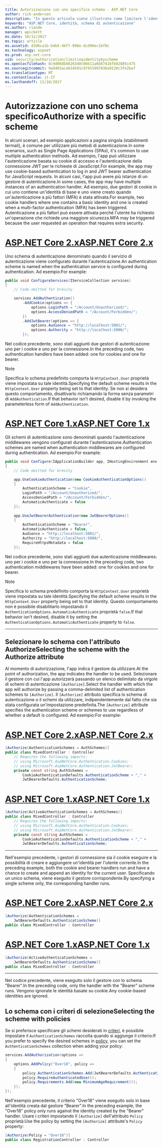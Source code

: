 ```yaml
---
title: Autorizzazione con uno specifico schema - ASP.NET Core
author: rick-anderson
description: "In questo articolo viene illustrato come limitare l'identità per uno schema specifico quando si lavora con più metodi di autenticazione."
keywords: "ASP.NET Core, identità, schema di autenticazione"
ms.author: riande
manager: wpickett
ms.date: 10/12/2017
ms.topic: article
ms.assetid: d3d6ca1b-b4b5-4bf7-898e-dcd90ec1bf8c
ms.technology: aspnet
ms.prod: asp.net-core
uid: security/authorization/limitingidentitybyscheme
ms.openlocfilehash: 8c9d068b88263d0c06b11a6b87416fb02885c475
ms.sourcegitcommit: 9a9483aceb34591c97451997036a9120c3fe2baf
ms.translationtype: MT
ms.contentlocale: it-IT
ms.lasthandoff: 11/10/2017
---
```

# <a name="authorize-with-a-specific-scheme"></a><span data-ttu-id="859c9-104">Autorizzazione con uno schema specifico</span><span class="sxs-lookup"><span data-stu-id="859c9-104">Authorize with a specific scheme</span></span>

<span data-ttu-id="859c9-105">In alcuni scenari, ad esempio applicazioni a pagina singola (stabilimenti termali), è comune per utilizzare più metodi di autenticazione.</span><span class="sxs-lookup"><span data-stu-id="859c9-105">In some scenarios, such as Single Page Applications (SPAs), it's common to use multiple authentication methods.</span></span> <span data-ttu-id="859c9-106">Ad esempio, l'app può utilizzare l'autenticazione basata su cookie di accesso e l'autenticazione della connessione JWT per le richieste di JavaScript.</span><span class="sxs-lookup"><span data-stu-id="859c9-106">For example, the app may use cookie-based authentication to log in and JWT bearer authentication for JavaScript requests.</span></span> <span data-ttu-id="859c9-107">In alcuni casi, l'app può avere più istanze di un gestore di autenticazione.</span><span class="sxs-lookup"><span data-stu-id="859c9-107">In some cases, the app may have multiple instances of an authentication handler.</span></span> <span data-ttu-id="859c9-108">Ad esempio, due gestori di cookie in cui uno contiene un'identità di base e uno viene creato quando un'autenticazione a più fattori (MFA) è stata attivata.</span><span class="sxs-lookup"><span data-stu-id="859c9-108">For example, two cookie handlers where one contains a basic identity and one is created when a multi-factor authentication (MFA) has been triggered.</span></span> <span data-ttu-id="859c9-109">Autenticazione a più fattori può essere attivata perché l'utente ha richiesto un'operazione che richiede una maggiore sicurezza.</span><span class="sxs-lookup"><span data-stu-id="859c9-109">MFA may be triggered because the user requested an operation that requires extra security.</span></span>

# <a name="aspnet-core-2xtabaspnetcore2x"></a>[<span data-ttu-id="859c9-110">ASP.NET Core 2.x</span><span class="sxs-lookup"><span data-stu-id="859c9-110">ASP.NET Core 2.x</span></span>](#tab/aspnetcore2x)

<span data-ttu-id="859c9-111">Uno schema di autenticazione denominato quando il servizio di autenticazione viene configurato durante l'autenticazione.</span><span class="sxs-lookup"><span data-stu-id="859c9-111">An authentication scheme is named when the authentication service is configured during authentication.</span></span> <span data-ttu-id="859c9-112">Ad esempio:</span><span class="sxs-lookup"><span data-stu-id="859c9-112">For example:</span></span>

```csharp
public void ConfigureServices(IServiceCollection services)
{
    // Code omitted for brevity

    services.AddAuthentication()
        .AddCookie(options => {
            options.LoginPath = "/Account/Unauthorized/";
            options.AccessDeniedPath = "/Account/Forbidden/";
        })
        .AddJwtBearer(options => {
            options.Audience = "http://localhost:5001/";
            options.Authority = "http://localhost:5000/";
        });
```

<span data-ttu-id="859c9-113">Nel codice precedente, sono stati aggiunti due gestori di autenticazione: uno per i cookie e uno per la connessione.</span><span class="sxs-lookup"><span data-stu-id="859c9-113">In the preceding code, two authentication handlers have been added: one for cookies and one for bearer.</span></span>

>[!NOTE]
><span data-ttu-id="859c9-114">Specifica lo schema predefinito comporta la `HttpContext.User` proprietà viene impostata su tale identità.</span><span class="sxs-lookup"><span data-stu-id="859c9-114">Specifying the default scheme results in the `HttpContext.User` property being set to that identity.</span></span> <span data-ttu-id="859c9-115">Se non si desidera questo comportamento, disattivarlo richiamando la forma senza parametri di `AddAuthentication`.</span><span class="sxs-lookup"><span data-stu-id="859c9-115">If that behavior isn't desired, disable it by invoking the parameterless form of `AddAuthentication`.</span></span>

# <a name="aspnet-core-1xtabaspnetcore1x"></a>[<span data-ttu-id="859c9-116">ASP.NET Core 1.x</span><span class="sxs-lookup"><span data-stu-id="859c9-116">ASP.NET Core 1.x</span></span>](#tab/aspnetcore1x)

<span data-ttu-id="859c9-117">Gli schemi di autenticazione sono denominati quando l'autenticazione middlewares vengono configurati durante l'autenticazione.</span><span class="sxs-lookup"><span data-stu-id="859c9-117">Authentication schemes are named when authentication middlewares are configured during authentication.</span></span> <span data-ttu-id="859c9-118">Ad esempio:</span><span class="sxs-lookup"><span data-stu-id="859c9-118">For example:</span></span>

```csharp
public void Configure(IApplicationBuilder app, IHostingEnvironment env, ILoggerFactory loggerFactory)
{
    // Code omitted for brevity

    app.UseCookieAuthentication(new CookieAuthenticationOptions()
    {
        AuthenticationScheme = "Cookie",
        LoginPath = "/Account/Unauthorized/",
        AccessDeniedPath = "/Account/Forbidden/",
        AutomaticAuthenticate = false
    });
    
    app.UseJwtBearerAuthentication(new JwtBearerOptions()
    {
        AuthenticationScheme = "Bearer",
        AutomaticAuthenticate = false,
        Audience = "http://localhost:5001/",
        Authority = "http://localhost:5000/",
        RequireHttpsMetadata = false
    });
```

<span data-ttu-id="859c9-119">Nel codice precedente, sono stati aggiunti due autenticazione middlewares: uno per i cookie e uno per la connessione.</span><span class="sxs-lookup"><span data-stu-id="859c9-119">In the preceding code, two authentication middlewares have been added: one for cookies and one for bearer.</span></span>

>[!NOTE]
><span data-ttu-id="859c9-120">Specifica lo schema predefinito comporta la `HttpContext.User` proprietà viene impostata su tale identità.</span><span class="sxs-lookup"><span data-stu-id="859c9-120">Specifying the default scheme results in the `HttpContext.User` property being set to that identity.</span></span> <span data-ttu-id="859c9-121">Questo comportamento non è possibile disabilitarlo impostando il `AuthenticationOptions.AutomaticAuthenticate` proprietà `false`.</span><span class="sxs-lookup"><span data-stu-id="859c9-121">If that behavior isn't desired, disable it by setting the `AuthenticationOptions.AutomaticAuthenticate` property to `false`.</span></span>

---

## <a name="selecting-the-scheme-with-the-authorize-attribute"></a><span data-ttu-id="859c9-122">Selezionare lo schema con l'attributo Authorize</span><span class="sxs-lookup"><span data-stu-id="859c9-122">Selecting the scheme with the Authorize attribute</span></span>

<span data-ttu-id="859c9-123">Al momento di autorizzazione, l'app indica il gestore da utilizzare.</span><span class="sxs-lookup"><span data-stu-id="859c9-123">At the point of authorization, the app indicates the handler to be used.</span></span> <span data-ttu-id="859c9-124">Selezionare il gestore con cui l'app autorizzerà passando un elenco delimitato da virgole di schemi di autenticazione `[Authorize]`.</span><span class="sxs-lookup"><span data-stu-id="859c9-124">Select the handler with which the app will authorize by passing a comma-delimited list of authentication schemes to `[Authorize]`.</span></span> <span data-ttu-id="859c9-125">Il `[Authorize]` attributo specifica lo schema di autenticazione o il schemi da utilizzare, indipendentemente dal fatto che sia stata configurata un'impostazione predefinita.</span><span class="sxs-lookup"><span data-stu-id="859c9-125">The `[Authorize]` attribute specifies the authentication scheme or schemes to use regardless of whether a default is configured.</span></span> <span data-ttu-id="859c9-126">Ad esempio:</span><span class="sxs-lookup"><span data-stu-id="859c9-126">For example:</span></span>

# <a name="aspnet-core-2xtabaspnetcore2x"></a>[<span data-ttu-id="859c9-127">ASP.NET Core 2.x</span><span class="sxs-lookup"><span data-stu-id="859c9-127">ASP.NET Core 2.x</span></span>](#tab/aspnetcore2x)

```csharp
[Authorize(AuthenticationSchemes = AuthSchemes)]
public class MixedController : Controller
    // Requires the following imports:
    // using Microsoft.AspNetCore.Authentication.Cookies;
    // using Microsoft.AspNetCore.Authentication.JwtBearer;
    private const string AuthSchemes =
        CookieAuthenticationDefaults.AuthenticationScheme + "," +
        JwtBearerDefaults.AuthenticationScheme;
```

# <a name="aspnet-core-1xtabaspnetcore1x"></a>[<span data-ttu-id="859c9-128">ASP.NET Core 1.x</span><span class="sxs-lookup"><span data-stu-id="859c9-128">ASP.NET Core 1.x</span></span>](#tab/aspnetcore1x)

```csharp
[Authorize(ActiveAuthenticationSchemes = AuthSchemes)]
public class MixedController : Controller
    // Requires the following imports:
    // using Microsoft.AspNetCore.Authentication.Cookies;
    // using Microsoft.AspNetCore.Authentication.JwtBearer;
    private const string AuthSchemes =
        CookieAuthenticationDefaults.AuthenticationScheme + "," +
        JwtBearerDefaults.AuthenticationScheme;
```

---

<span data-ttu-id="859c9-129">Nell'esempio precedente, i gestori di connessione sia il cookie eseguire e la possibilità di creare e aggiungere un'identità per l'utente corrente.</span><span class="sxs-lookup"><span data-stu-id="859c9-129">In the preceding example, both the cookie and bearer handlers run and have a chance to create and append an identity for the current user.</span></span> <span data-ttu-id="859c9-130">Specificando un unico schema, viene eseguito il gestore corrispondente.</span><span class="sxs-lookup"><span data-stu-id="859c9-130">By specifying a single scheme only, the corresponding handler runs.</span></span>

# <a name="aspnet-core-2xtabaspnetcore2x"></a>[<span data-ttu-id="859c9-131">ASP.NET Core 2.x</span><span class="sxs-lookup"><span data-stu-id="859c9-131">ASP.NET Core 2.x</span></span>](#tab/aspnetcore2x)

```csharp
[Authorize(AuthenticationSchemes = 
    JwtBearerDefaults.AuthenticationScheme)]
public class MixedController : Controller
```

# <a name="aspnet-core-1xtabaspnetcore1x"></a>[<span data-ttu-id="859c9-132">ASP.NET Core 1.x</span><span class="sxs-lookup"><span data-stu-id="859c9-132">ASP.NET Core 1.x</span></span>](#tab/aspnetcore1x)

```csharp
[Authorize(ActiveAuthenticationSchemes = 
    JwtBearerDefaults.AuthenticationScheme)]
public class MixedController : Controller
```

---

<span data-ttu-id="859c9-133">Nel codice precedente, viene eseguito solo il gestore con lo schema "Bearer".</span><span class="sxs-lookup"><span data-stu-id="859c9-133">In the preceding code, only the handler with the "Bearer" scheme runs.</span></span> <span data-ttu-id="859c9-134">Vengono ignorate le identità basate su cookie.</span><span class="sxs-lookup"><span data-stu-id="859c9-134">Any cookie-based identities are ignored.</span></span>

## <a name="selecting-the-scheme-with-policies"></a><span data-ttu-id="859c9-135">Lo schema con i criteri di selezione</span><span class="sxs-lookup"><span data-stu-id="859c9-135">Selecting the scheme with policies</span></span>

<span data-ttu-id="859c9-136">Se si preferisce specificare gli schemi desiderati in [criteri](xref:security/authorization/policies), è possibile impostare il `AuthenticationSchemes` raccolta quando si aggiunge il criterio:</span><span class="sxs-lookup"><span data-stu-id="859c9-136">If you prefer to specify the desired schemes in [policy](xref:security/authorization/policies), you can set the `AuthenticationSchemes` collection when adding your policy:</span></span>

```csharp
services.AddAuthorization(options =>
{
    options.AddPolicy("Over18", policy =>
    {
        policy.AuthenticationSchemes.Add(JwtBearerDefaults.AuthenticationScheme);
        policy.RequireAuthenticatedUser();
        policy.Requirements.Add(new MinimumAgeRequirement());
    });
});
```

<span data-ttu-id="859c9-137">Nell'esempio precedente, il criterio "Over18" viene eseguito solo in base all'identità creata dal gestore "Bearer".</span><span class="sxs-lookup"><span data-stu-id="859c9-137">In the preceding example, the "Over18" policy only runs against the identity created by the "Bearer" handler.</span></span> <span data-ttu-id="859c9-138">Usare i criteri impostando il `[Authorize]` dell'attributo `Policy` proprietà:</span><span class="sxs-lookup"><span data-stu-id="859c9-138">Use the policy by setting the `[Authorize]` attribute's `Policy` property:</span></span>

```csharp
[Authorize(Policy = "Over18")]
public class RegistrationController : Controller
```
